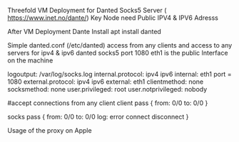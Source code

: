 Threefold VM Deployment for Danted Socks5 Server ( https://www.inet.no/dante/)
Key Node need Public IPV4 & IPV6 Adresss

After VM Deployment 
Dante Install 
apt install danted


Simple danted.conf  (/etc/danted)
access from any clients and access to any servers for ipv4 & ipv6
danted socks5 port 1080 
eth1 is the public Interface on the machine 



logoutput: /var/log/socks.log
internal.protocol: ipv4 ipv6
internal: eth1 port = 1080
external.protocol: ipv4 ipv6
external: eth1
clientmethod: none
socksmethod: none
user.privileged: root
user.notprivileged: nobody

#accept connections from any client
client pass {
        from: 0/0 to: 0/0
}

socks pass {
        from: 0/0 to: 0/0
        log: error connect disconnect
}

Usage of the proxy on Apple 
